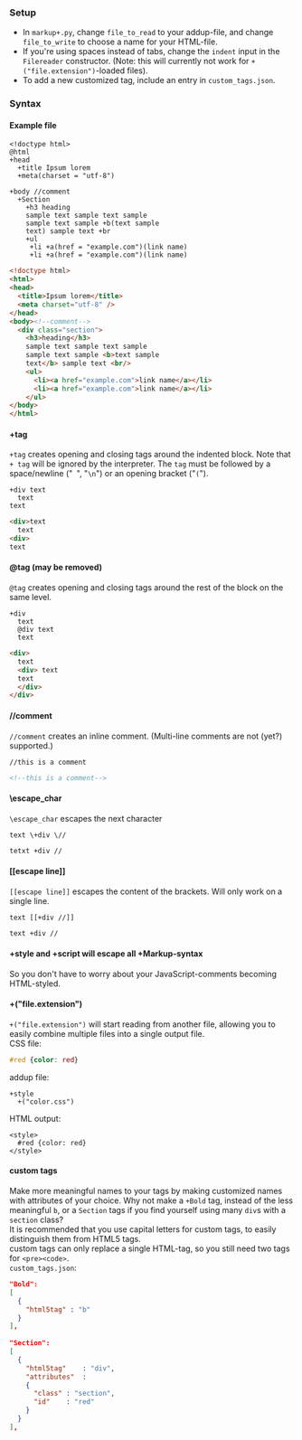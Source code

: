 ### Setup
- In `markup+.py`, change `file_to_read` to your addup-file, and change `file_to_write` to choose a name for your HTML-file.  
- If you're using spaces instead of tabs, change the `indent` input in the `Filereader` constructor. (Note: this will currently not work for `+("file.extension")`-loaded files).  
- To add a new customized tag, include an entry in `custom_tags.json`.

### Syntax

#### Example file
```
<!doctype html>
@html
+head
  +title Ipsum lorem
  +meta(charset = "utf-8")

+body //comment
  +Section
    +h3 heading
    sample text sample text sample
    sample text sample +b(text sample
    text) sample text +br
    +ul
     +li +a(href = "example.com")(link name)
     +li +a(href = "example.com")(link name)
```
```html
<!doctype html>
<html>
<head>
  <title>Ipsum lorem</title>
  <meta charset="utf-8" />
</head>
<body><!--comment-->
  <div class="section">
    <h3>heading</h3>
    sample text sample text sample
    sample text sample <b>text sample
    text</b> sample text <br/>
    <ul>
      <li><a href="example.com">link name</a></li>
      <li><a href="example.com">link name</a></li>
    </ul>
</body>
</html>
```

#### +tag
`+tag` creates opening and closing tags around the indented block. Note that `+ tag` will be ignored by the interpreter. The `tag` must be followed by a space/newline ("` `", "`\n`") or an opening bracket ("`(`").
```
+div text
  text
text
```
```html
<div>text
  text
<div>
text
```

#### @tag (may be removed)
`@tag` creates opening and closing tags around the rest of the block on the same level.
```
+div
  text
  @div text
  text
```
```html
<div>
  text
  <div> text
  text
  </div>
</div> 
```

#### //comment
`//comment` creates an inline comment. (Multi-line comments are not (yet?) supported.)
```
//this is a comment
```
```html
<!--this is a comment-->
```

#### \escape_char
`\escape_char` escapes the next character
```
text \+div \//
```
```html
tetxt +div //
```

#### [[escape line]]
`[[escape line]]` escapes the content of the brackets. Will only work on a single line.
```
text [[+div //]]
```
```html
text +div //
```

#### +style and +script will escape all +Markup-syntax
So you don't have to worry about your JavaScript-comments becoming HTML-styled.

#### +("file.extension")
`+("file.extension")` will start reading from another file, allowing you to easily combine multiple files into a single output file.  
CSS file:
```css
#red {color: red}
```
addup file:
```
+style
  +("color.css")
```
HTML output:
```
<style>
  #red {color: red}
</style>
```

#### custom tags
Make more meaningful names to your tags by making customized names with attributes of your choice. Why not make a `+Bold` tag, instead of the less meaningful `b`, or a `Section` tags if you find yourself using many `div`s with a `section` class?  
It is recommended that you use capital letters for custom tags, to easily distinguish them from HTML5 tags.  
custom tags can only replace a single HTML-tag, so you still need two tags for `<pre><code>`.  
`custom_tags.json`:
```json
"Bold":
[
  {
    "html5tag" : "b"
  }
],
  
"Section":
[
  {
    "html5tag"    : "div",
    "attributes"  :
    {
      "class" : "section",
      "id"    : "red"
    }
  }
],
```
